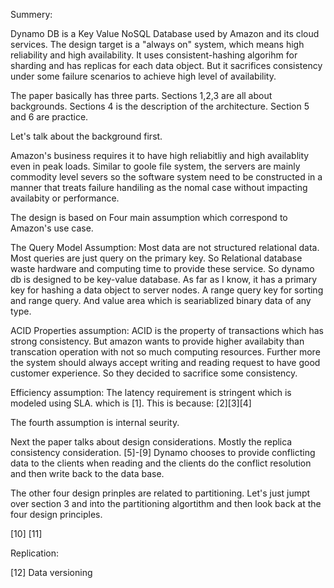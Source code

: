 Summery:

Dynamo DB is a Key Value NoSQL Database used by Amazon and its cloud services. The design target is a "always on" system, which means high reliability and high availability. It uses consistent-hashing algorihm for sharding and has replicas for each data object. But it sacrifices consistency under some failure scenarios to achieve high level of availability. 

The paper basically has three parts. Sections 1,2,3 are all about backgrounds. Sections 4 is the description of the architecture. Section 5 and 6 are practice.

Let's talk about the background first.

Amazon's business requires it to have high reliabitliy and high availablity even in peak loads.
Similar to goole file system, the servers are mainly commodity level severs so the software system need to be constructed in a manner that treats failure handiling as the nomal case without impacting availabity or performance.

The design is based on Four main assumption which correspond to Amazon's use case.

The Query Model Assumption: 
Most data are not structured relational data. Most queries are just query on the primary key. So Relational database waste hardware and computing time to provide these service. So dynamo db is designed to be key-value database. As far as I know, it has a primary key for hashing a data object to server nodes. A range query key for sorting and range query. And value area which is seariablized binary data of any type.

ACID Properties assumption:
ACID is the property of transactions which has strong consistency.
But amazon wants to provide higher availabity than transcation operation with not so much computing resources. Further more the system should always accept writing and reading request to have good customer experience. So they decided to sacrifice some consistency.


Efficiency assumption:
The latency requirement is stringent which is modeled using SLA. which is [1]. This is because: [2][3][4]

The fourth assumption is internal seurity. 

Next the paper talks about design considerations. Mostly the replica consistency consideration. [5]-[9]
Dynamo chooses to provide conflicting data to the clients when reading and the clients do the conflict resolution and then write back to the data base.

The other four design prinples are related to partitioning. Let's just jumpt over section 3 and into the partitioning algortithm and then look back at the four design principles.

[10] [11]

Replication:

[12]
Data versioning







 